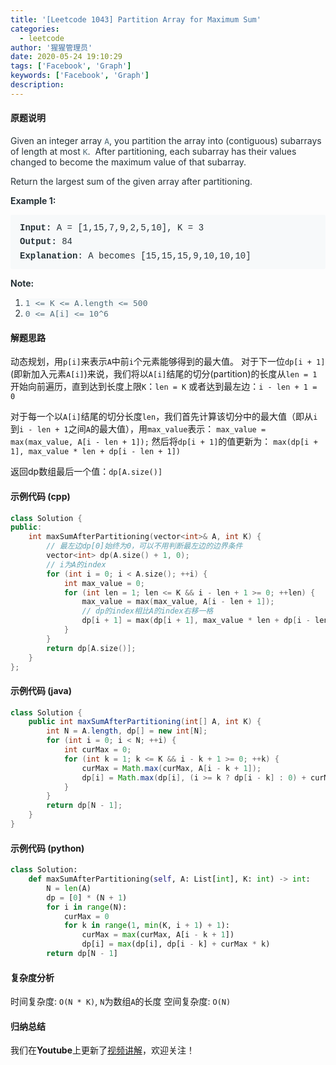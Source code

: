 ```yaml
---
title: '[Leetcode 1043] Partition Array for Maximum Sum'
categories:
  - leetcode
author: '猩猩管理员'
date: 2020-05-24 19:10:29
tags: ['Facebook', 'Graph']
keywords: ['Facebook', 'Graph']
description:
---
```

#### 原题说明
<p style="font-size: 14px; margin-bottom: 1em; color: rgb(38, 50, 56); font-family: -apple-system, system-ui, &quot;Segoe UI&quot;, &quot;PingFang SC&quot;, &quot;Hiragino Sans GB&quot;, &quot;Microsoft YaHei&quot;, &quot;Helvetica Neue&quot;, Helvetica, Arial, sans-serif, &quot;Apple Color Emoji&quot;, &quot;Segoe UI Emoji&quot;, &quot;Segoe UI Symbol&quot;;">Given an integer array&nbsp;<code style="font-family: monospace; font-size: 13px; color: rgb(84, 110, 122); background-color: rgb(247, 249, 250); border-radius: 3px;">A</code>, you partition the array into (contiguous) subarrays of length at most&nbsp;<code style="font-family: monospace; font-size: 13px; color: rgb(84, 110, 122); background-color: rgb(247, 249, 250); border-radius: 3px;">K</code>.&nbsp; After partitioning, each subarray has their values changed to become the maximum value of that subarray.</p><p style="font-size: 14px; margin-bottom: 1em; color: rgb(38, 50, 56); font-family: -apple-system, system-ui, &quot;Segoe UI&quot;, &quot;PingFang SC&quot;, &quot;Hiragino Sans GB&quot;, &quot;Microsoft YaHei&quot;, &quot;Helvetica Neue&quot;, Helvetica, Arial, sans-serif, &quot;Apple Color Emoji&quot;, &quot;Segoe UI Emoji&quot;, &quot;Segoe UI Symbol&quot;;">Return the largest sum of the given array after partitioning.</p><p style="font-size: 14px; margin-bottom: 1em; color: rgb(38, 50, 56); font-family: -apple-system, system-ui, &quot;Segoe UI&quot;, &quot;PingFang SC&quot;, &quot;Hiragino Sans GB&quot;, &quot;Microsoft YaHei&quot;, &quot;Helvetica Neue&quot;, Helvetica, Arial, sans-serif, &quot;Apple Color Emoji&quot;, &quot;Segoe UI Emoji&quot;, &quot;Segoe UI Symbol&quot;;"><span style="font-weight: bolder;">Example 1:</span></p><pre style="font-family: SFMono-Regular, Consolas, &quot;Liberation Mono&quot;, Menlo, Courier, monospace; margin-bottom: 1em; background: rgb(247, 249, 250); padding: 10px 15px; color: rgb(38, 50, 56); line-height: 1.6; border-radius: 3px; white-space: pre-wrap;"><span style="font-weight: bolder;">Input: </span>A = <span id="example-input-1-1">[1,15,7,9,2,5,10]</span>, K = <span id="example-input-1-2">3</span>
<span style="font-weight: bolder;">Output: </span><span id="example-output-1">84
</span><span style="font-weight: bolder;">Explanation</span>: A becomes [15,15,15,9,10,10,10]</pre><p style="font-size: 14px; margin-bottom: 1em; color: rgb(38, 50, 56); font-family: -apple-system, system-ui, &quot;Segoe UI&quot;, &quot;PingFang SC&quot;, &quot;Hiragino Sans GB&quot;, &quot;Microsoft YaHei&quot;, &quot;Helvetica Neue&quot;, Helvetica, Arial, sans-serif, &quot;Apple Color Emoji&quot;, &quot;Segoe UI Emoji&quot;, &quot;Segoe UI Symbol&quot;;"><span style="font-weight: bolder;">Note:</span></p><ol style="margin-bottom: 1em; color: rgb(38, 50, 56); font-family: -apple-system, system-ui, &quot;Segoe UI&quot;, &quot;PingFang SC&quot;, &quot;Hiragino Sans GB&quot;, &quot;Microsoft YaHei&quot;, &quot;Helvetica Neue&quot;, Helvetica, Arial, sans-serif, &quot;Apple Color Emoji&quot;, &quot;Segoe UI Emoji&quot;, &quot;Segoe UI Symbol&quot;;"><li><code style="font-family: monospace; font-size: 13px; color: rgb(84, 110, 122); background-color: rgb(247, 249, 250); border-radius: 3px;">1 &lt;= K &lt;= A.length&nbsp;&lt;= 500</code></li><li><code style="font-family: monospace; font-size: 13px; color: rgb(84, 110, 122); background-color: rgb(247, 249, 250); border-radius: 3px;">0 &lt;= A[i] &lt;= 10^6</code></li></ol>
<!--more-->

#### 解题思路
动态规划，用`p[i]`来表示`A`中前`i`个元素能够得到的最大值。
对于下一位`dp[i + 1]`(即新加入元素`A[i]`)来说，我们将以`A[i]`结尾的切分(partition)的长度从`len = 1`开始向前遍历，直到达到长度上限`K`：`len = K`
或者达到最左边：`i - len + 1 = 0`

对于每一个以`A[i]`结尾的切分长度`len`，我们首先计算该切分中的最大值（即从`i`到`i - len + 1`之间`A`的最大值），用`max_value`表示：
`max_value = max(max_value, A[i - len + 1]);`
然后将`dp[i + 1]`的值更新为：
`max(dp[i + 1], max_value * len + dp[i - len + 1])`

返回dp数组最后一个值：`dp[A.size()]`

#### 示例代码 (cpp)
```cpp
class Solution {
public:
    int maxSumAfterPartitioning(vector<int>& A, int K) {
        // 最左边dp[0]始终为0，可以不用判断最左边的边界条件
        vector<int> dp(A.size() + 1, 0);
        // i为A的index
        for (int i = 0; i < A.size(); ++i) {
            int max_value = 0;
            for (int len = 1; len <= K && i - len + 1 >= 0; ++len) {
                max_value = max(max_value, A[i - len + 1]);
                // dp的index相比A的index右移一格
                dp[i + 1] = max(dp[i + 1], max_value * len + dp[i - len + 1]);
            }
        }
        return dp[A.size()];
    }
};
```

#### 示例代码 (java)
```java
class Solution {
    public int maxSumAfterPartitioning(int[] A, int K) {
        int N = A.length, dp[] = new int[N];
        for (int i = 0; i < N; ++i) {
            int curMax = 0;
            for (int k = 1; k <= K && i - k + 1 >= 0; ++k) {
                curMax = Math.max(curMax, A[i - k + 1]);
                dp[i] = Math.max(dp[i], (i >= k ? dp[i - k] : 0) + curMax * k);
            }
        }
        return dp[N - 1];
    }
}
```

#### 示例代码 (python)
```python
class Solution:
    def maxSumAfterPartitioning(self, A: List[int], K: int) -> int:
        N = len(A)
        dp = [0] * (N + 1)
        for i in range(N):
            curMax = 0
            for k in range(1, min(K, i + 1) + 1):
                curMax = max(curMax, A[i - k + 1])
                dp[i] = max(dp[i], dp[i - k] + curMax * k)
        return dp[N - 1]
```

#### 复杂度分析
时间复杂度: `O(N * K)`, `N`为数组`A`的长度
空间复杂度: `O(N)`

#### 归纳总结
我们在**Youtube**上更新了[视频讲解](https://youtu.be/OKNR9xE-Luo)，欢迎关注！
